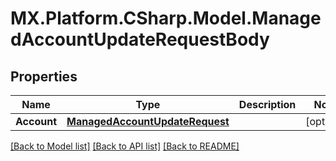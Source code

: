 # MX.Platform.CSharp.Model.ManagedAccountUpdateRequestBody

## Properties

Name | Type | Description | Notes
------------ | ------------- | ------------- | -------------
**Account** | [**ManagedAccountUpdateRequest**](ManagedAccountUpdateRequest.md) |  | [optional] 

[[Back to Model list]](../README.md#documentation-for-models) [[Back to API list]](../README.md#documentation-for-api-endpoints) [[Back to README]](../README.md)

